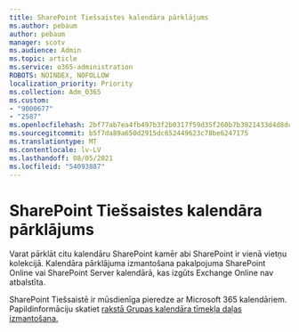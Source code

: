 ```yaml
---
title: SharePoint Tiešsaistes kalendāra pārklājums
ms.author: pebaum
author: pebaum
manager: scotv
ms.audience: Admin
ms.topic: article
ms.service: o365-administration
ROBOTS: NOINDEX, NOFOLLOW
localization_priority: Priority
ms.collection: Adm_O365
ms.custom:
- "9000677"
- "2587"
ms.openlocfilehash: 2bf77ab7ea4fb497b3f2b0317f59d35f260b7b3921433d4d8dc76268db63f0f1
ms.sourcegitcommit: b5f7da89a650d2915dc652449623c78be6247175
ms.translationtype: MT
ms.contentlocale: lv-LV
ms.lasthandoff: 08/05/2021
ms.locfileid: "54093887"
---
```

# <a name="sharepoint-online-calendar-overlay"></a>SharePoint Tiešsaistes kalendāra pārklājums

Varat pārklāt citu kalendāru SharePoint kamēr abi SharePoint ir vienā vietņu kolekcijā. Kalendāra pārklājuma izmantošana pakalpojuma SharePoint Online vai SharePoint Server kalendārā, kas izgūts Exchange Online nav atbalstīta.

SharePoint Tiešsaistē ir mūsdienīga pieredze ar Microsoft 365 kalendāriem. Papildinformāciju skatiet [rakstā Grupas kalendāra tīmekļa daļas izmantošana.](https://support.microsoft.com/en-us/office/use-the-group-calendar-web-part-eaf3c04d-5699-48cb-8b5e-3caa887d51ce)
